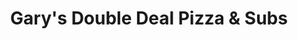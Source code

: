 ---
title: "Gary's Double Deal Pizza & Subs"
url: /burt/garys-double-deal-pizza-and-subs/
shop: convenience
---